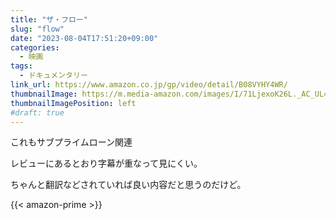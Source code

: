 ```yaml
---
title: "ザ・フロー"
slug: "flow"
date: "2023-08-04T17:51:20+09:00"
categories:
  - 映画
tags:
  - ドキュメンタリー
link_url: https://www.amazon.co.jp/gp/video/detail/B08VYHY4WR/
thumbnailImage: https://m.media-amazon.com/images/I/71LjexoK26L._AC_UL400_.jpg
thumbnailImagePosition: left
#draft: true
---
```

これもサブプライムローン関連
<!--more-->
レビューにあるとおり字幕が重なって見にくい。

ちゃんと翻訳などされていれば良い内容だと思うのだけど。

{{< amazon-prime >}}
